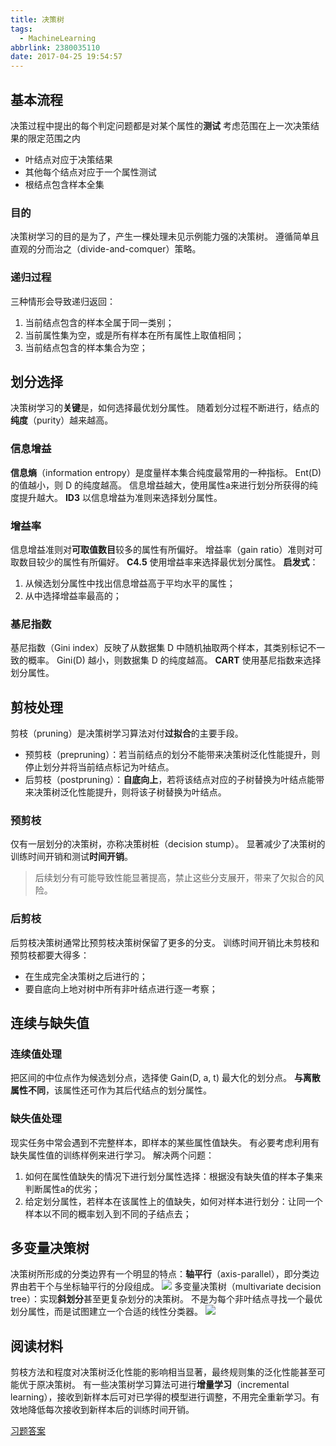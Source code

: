 ```yaml
---
title: 决策树
tags:
  - MachineLearning
abbrlink: 2380035110
date: 2017-04-25 19:54:57
---
```

## 基本流程
决策过程中提出的每个判定问题都是对某个属性的**测试**
考虑范围在上一次决策结果的限定范围之内
* 叶结点对应于决策结果
* 其他每个结点对应于一个属性测试
* 根结点包含样本全集

### 目的
决策树学习的目的是为了，产生一棵处理未见示例能力强的决策树。
遵循简单且直观的分而治之（divide-and-comquer）策略。
<!--more-->
### 递归过程
三种情形会导致递归返回：
1. 当前结点包含的样本全属于同一类别；
2. 当前属性集为空，或是所有样本在所有属性上取值相同；
3. 当前结点包含的样本集合为空；

## 划分选择
决策树学习的**关键**是，如何选择最优划分属性。
随着划分过程不断进行，结点的**纯度**（purity）越来越高。
### 信息增益
**信息熵**（information entropy）是度量样本集合纯度最常用的一种指标。
Ent(D) 的值越小，则 D 的纯度越高。
信息增益越大，使用属性a来进行划分所获得的纯度提升越大。
**ID3** 以信息增益为准则来选择划分属性。
### 增益率
信息增益准则对**可取值数目**较多的属性有所偏好。
增益率（gain ratio）准则对可取数目较少的属性有所偏好。
**C4.5** 使用增益率来选择最优划分属性。
**启发式**：
1. 从候选划分属性中找出信息增益高于平均水平的属性；
2. 从中选择增益率最高的；

### 基尼指数
基尼指数（Gini index）反映了从数据集 D 中随机抽取两个样本，其类别标记不一致的概率。
Gini(D) 越小，则数据集 D 的纯度越高。
**CART** 使用基尼指数来选择划分属性。
## 剪枝处理
剪枝（pruning）是决策树学习算法对付**过拟合**的主要手段。
* 预剪枝（prepruning）：若当前结点的划分不能带来决策树泛化性能提升，则停止划分并将当前结点标记为叶结点。
* 后剪枝（postpruning）：**自底向上**，若将该结点对应的子树替换为叶结点能带来决策树泛化性能提升，则将该子树替换为叶结点。

### 预剪枝
仅有一层划分的决策树，亦称决策树桩（decision stump）。
显著减少了决策树的训练时间开销和测试**时间开销**。
> 后续划分有可能导致性能显著提高，禁止这些分支展开，带来了欠拟合的风险。

### 后剪枝
后剪枝决策树通常比预剪枝决策树保留了更多的分支。
训练时间开销比未剪枝和预剪枝都要大得多：
* 在生成完全决策树之后进行的；
* 要自底向上地对树中所有非叶结点进行逐一考察；

## 连续与缺失值
### 连续值处理
把区间的中位点作为候选划分点，选择使 Gain(D, a, t) 最大化的划分点。
**与离散属性不同**，该属性还可作为其后代结点的划分属性。
### 缺失值处理
现实任务中常会遇到不完整样本，即样本的某些属性值缺失。
有必要考虑利用有缺失属性值的训练样例来进行学习。
解决两个问题：
1. 如何在属性值缺失的情况下进行划分属性选择：根据没有缺失值的样本子集来判断属性a的优劣；
2. 给定划分属性，若样本在该属性上的值缺失，如何对样本进行划分：让同一个样本以不同的概率划入到不同的子结点去；

## 多变量决策树
决策树所形成的分类边界有一个明显的特点：**轴平行**（axis-parallel），即分类边界由若干个与坐标轴平行的分段组成。
![](https://raw.githubusercontent.com/necusjz/p/master/MachineLearning/4_1.jpeg)
多变量决策树（multivariate decision tree）：实现**斜划分**甚至更复杂划分的决策树。
不是为每个非叶结点寻找一个最优划分属性，而是试图建立一个合适的线性分类器。
![](https://raw.githubusercontent.com/necusjz/p/master/MachineLearning/4_2.jpeg)
## 阅读材料
剪枝方法和程度对决策树泛化性能的影响相当显著，最终规则集的泛化性能甚至可能优于原决策树。
有一些决策树学习算法可进行**增量学习**（incremental learning），接收到新样本后可对已学得的模型进行调整，不用完全重新学习。有效地降低每次接收到新样本后的训练时间开销。

[习题答案](http://blog.csdn.net/icefire_tyh/article/details/52082054)
